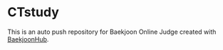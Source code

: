 # CTstudy
This is an auto push repository for Baekjoon Online Judge created with [BaekjoonHub](https://github.com/BaekjoonHub/BaekjoonHub).
